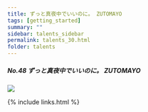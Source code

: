 ```yaml
---
title: ずっと真夜中でいいのに。 ZUTOMAYO
tags: [getting_started]
summary: ""
sidebar: talents_sidebar
permalink: talents_30.html
folder: talents
---
```



##### No.48 ずっと真夜中でいいのに。 ZUTOMAYO

![](https://yt3.ggpht.com/ytc/AKedOLTbCtN02EVfFE-YogZWgxCbRLhByR3LD-ACoef0xg=s176-c-k-c0x00ffffff-no-rj)






{% include links.html %}
